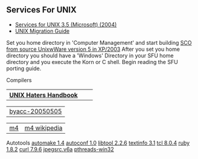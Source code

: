 <link rel="stylesheet" type="text/css" href="style.css">
<h2>Services For UNIX</h2>
<ul>
<li><a target="_self" href="https://archive.org/details/cdrom-services-unix-3.5-microsoft-2004">Services for UNIX 3.5 (Microsoft) (2004)</a></li>
<li><a target="_self" href="https://archive.org/details/microsoftunixapp0000unse">UNIX Migration Guide</a></li>
</ul>

<p>Set you home directory in 'Computer Management' and start building <a target="_self" href="https://www.sco.com/skunkware/">SCO from source UnixwWare version 5 in XP/2003</a>
After you set you home directory you should have a 'Windows' Directory in your SFU home directory and you execute the Korn or C shell. Begin reading the SFU porting guide.</p>
<table>
  <tr>
    <th><a target="_self" href="ugh.pdf">UNIX Haters Handbook</a></th>
    <th></th>
    <th></th>
  </tr>
  <tr>
    <thead>Compilers</thead>
    &nbsp	
    <table>
	<tr>
	    <td><a target="_self" href="https://invisible-island.net/byacc/">byacc-20050505</a></td>
	</tr>
    </table>    
    <table>
	<tr>
	    <td><a target="_self" href="https://www.gnu.org/software/m4/">m4</a></td>
	    <td><a target="_self" href="https://en.wikipedia.org/wiki/M4_(computer_language)">m4 wikipedia</a></td>
	</tr>
    </table>
  </tr>
  <tr>
    <thead>Autotools</thead>	
    <td><a target="_self" href="https://www.gnu.org/software/automake/">automake 1.4</a></td>
    <td></td>
    <td></td>
    <td></td>	
  </tr>
<tr>
    <td><a target="_self" href="https://www.gnu.org/software/autoconf/">autoconf 1.0</a></td>
    <td></td>
    <td></td>
  </tr>
<tr>
    <td><a target="_self" href="https://www.gnu.org/software/libtool/">libtool 2.2.6</a></td>
    <td></td>
    <td></td>
  </tr>
<tr>
    <td><a target="_self" href="https://www.gnu.org/software/texinfo/">textinfo 3.1</a></td>
    <td></td>
    <td></td>
  </tr>
<tr>
    <td><a target="_self" href="https://www.tcl.tk/">tcl 8.0.4</a></td>
    <td></td>
    <td></td>
  </tr>
<tr>
    <td><a target="_self" href="https://www.ruby-lang.org/en/">ruby 1.8.2</a></td>
    <td></td>
    <td></td>
  </tr>
<tr>
    <td><a target="_self" href="https://curl.se/">curl 7.9.6</a></td>
    <td></td>
    <td></td>
  </tr>
<tr>
    <td><a target="_self" href="https://jpeg.org/jpeg2000/">jpegsrc.v6a</a></td>
    <td></td>
    <td></td>
  </tr>
<tr>
    <td><a target="_self" href="https://sourceware.org/pthreads-win32/">pthreads-win32</a></td>
    <td></td>
    <td></td>
  </tr>
<tr>
    <td></td>
    <td></td>
    <td></td>
  </tr>
</table> 

